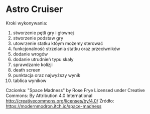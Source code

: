 # Astro Cruiser
Kroki wykonywania:
1. stworzenie pętli gry i głownej
2. stworzenie podstaw gry
3. utowrzenie statku któym możemy sterować
4. funkcjonalność strzelania statku oraz przeciwników
5. dodanie wrogów
6. dodanie utrudnień typu skały
7. sprawdzanie kolizji
8. death screen
9. punktacja oraz najwyższy wynik
10. tablica wynikow

Czcionka:
"Space Madness" by Rose Frye
Licensed under Creative Commons: By Attribution 4.0 International
http://creativecommons.org/licenses/by/4.0/
Źródło: https://modernmodron.itch.io/space-madness
